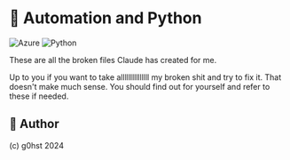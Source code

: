 # 🤖 Automation and Python

![Azure](https://img.shields.io/badge/azure-%230072C6.svg?style=for-the-badge&logo=microsoftazure&logoColor=white)
![Python](https://img.shields.io/badge/Python-%235391FE.svg?style=for-the-badge&logo=powershell&logoColor=white)

These are all the broken files Claude has created for me.

Up to you if you want to take alllllllllllllll my broken shit and try to fix it.  That doesn't make much sense.  You should find out for yourself and refer to these if needed.

## 👤 Author
(c) g0hst 2024

